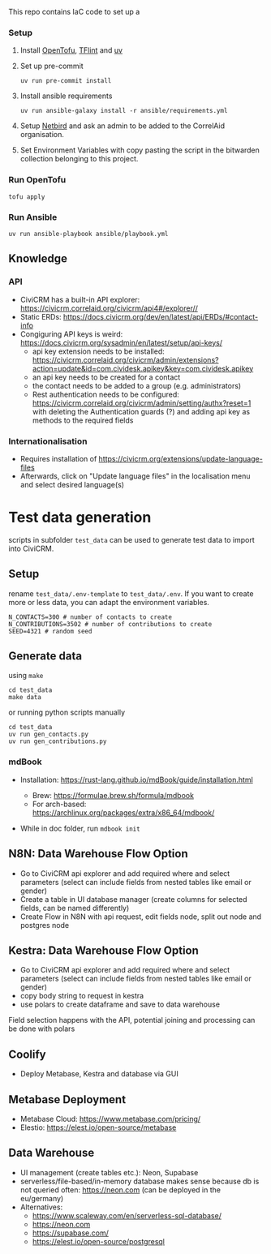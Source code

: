 This repo contains IaC code to set up a 

### Setup

1. Install [OpenTofu](https://opentofu.org/docs/intro/install/), [TFlint](https://github.com/terraform-linters/tflint) and [uv](https://docs.astral.sh/uv/getting-started/installation/)

2. Set up pre-commit
    ```
    uv run pre-commit install
    ```

3. Install ansible requirements
    ```
    uv run ansible-galaxy install -r ansible/requirements.yml
    ```

4. Setup [Netbird](https://docs.netbird.io/how-to/installation) and ask an admin to be added to the CorrelAid organisation.

5. Set Environment Variables with copy pasting the script in the bitwarden collection belonging to this project.

### Run OpenTofu

```
tofu apply
```

### Run Ansible

```
uv run ansible-playbook ansible/playbook.yml 
```

## Knowledge

### API
- CiviCRM has a built-in API explorer: https://civicrm.correlaid.org/civicrm/api4#/explorer//
- Static ERDs: https://docs.civicrm.org/dev/en/latest/api/ERDs/#contact-info
- Congiguring API keys is weird: https://docs.civicrm.org/sysadmin/en/latest/setup/api-keys/
    - api key extension needs to be installed: https://civicrm.correlaid.org/civicrm/admin/extensions?action=update&id=com.cividesk.apikey&key=com.cividesk.apikey
    - an api key needs to be created for a contact
    - the contact needs to be added to a group (e.g. administrators)
    - Rest authentication needs to be configured: https://civicrm.correlaid.org/civicrm/admin/setting/authx?reset=1 with deleting the Authentication guards (?) and adding api key as methods to the required fields
### Internationalisation
- Requires installation of https://civicrm.org/extensions/update-language-files
- Afterwards, click on "Update language files" in the localisation menu and select desired language(s)

# Test data generation

scripts in subfolder `test_data` can be used to generate test data to import into CiviCRM.


## Setup
rename `test_data/.env-template` to `test_data/.env`. If you want to create more or less data, you can adapt the environment variables.

```
N_CONTACTS=300 # number of contacts to create
N_CONTRIBUTIONS=3502 # number of contributions to create
SEED=4321 # random seed
```

## Generate data 

using `make`

```
cd test_data
make data
```

or running python scripts manually
```
cd test_data
uv run gen_contacts.py
uv run gen_contributions.py
```

### mdBook

- Installation: https://rust-lang.github.io/mdBook/guide/installation.html
    - Brew: https://formulae.brew.sh/formula/mdbook
    - For arch-based: https://archlinux.org/packages/extra/x86_64/mdbook/

- While in doc folder, run `mdbook init` 

## N8N: Data Warehouse Flow Option 
- Go to CiviCRM api explorer and add required where and select parameters (select can include fields from nested tables like email or gender)
- Create a table in UI database manager (create columns for selected fields, can be named differently)
- Create Flow in N8N with api request, edit fields node, split out node and postgres node

## Kestra: Data Warehouse Flow Option 
- Go to CiviCRM api explorer and add required where and select parameters (select can include fields from nested tables like email or gender)
- copy body string to request in kestra
- use polars to create dataframe and save to data warehouse

Field selection happens with the API, potential joining and processing can be done with polars


## Coolify
- Deploy Metabase, Kestra and database via GUI

## Metabase Deployment
- Metabase Cloud: https://www.metabase.com/pricing/
- Elestio: https://elest.io/open-source/metabase

## Data Warehouse 

- UI management (create tables etc.): Neon, Supabase
- serverless/file-based/in-memory database makes sense because db is not queried often: https://neon.com (can be deployed in the eu/germany)
- Alternatives: 
    - https://www.scaleway.com/en/serverless-sql-database/
    - https://neon.com
    - https://supabase.com/
    - https://elest.io/open-source/postgresql

